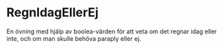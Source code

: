 # RegnIdagEllerEj
En övning med hjälp av boolea-värden för att veta om det regnar idag eller inte, och om man skulle behöva paraply eller ej.
